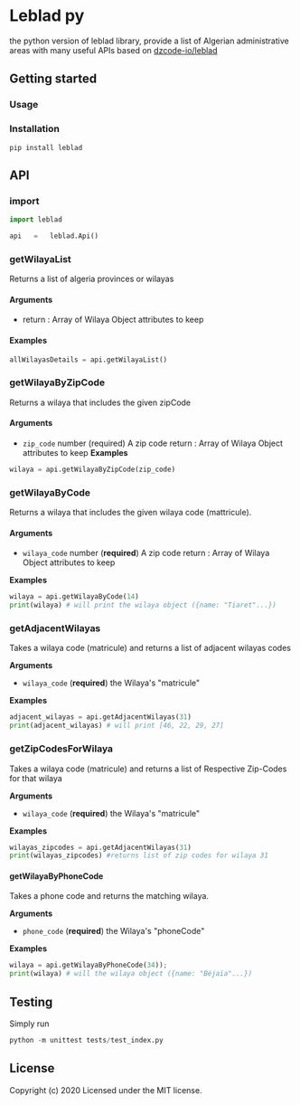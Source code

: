 # Leblad py
the python version of leblad library,  provide a list of Algerian administrative areas with many useful APIs 
based on  [dzcode-io/leblad](https://github.com/dzcode-io/leblad)

## Getting started

### Usage

### Installation

```
pip install leblad
```
## API

### import

```python
import leblad

api   =   leblad.Api()
```

### getWilayaList

Returns a list of  algeria provinces or wilayas
#### Arguments 

- return  :  Array of Wilaya Object attributes to keep

#### Examples

```python
allWilayasDetails = api.getWilayaList()
```

### getWilayaByZipCode

Returns a wilaya that includes the given zipCode
#### Arguments

- `zip_code` number (required) A zip code
return :  Array of Wilaya Object attributes to keep
**Examples**

```python
wilaya = api.getWilayaByZipCode(zip_code)
```

### getWilayaByCode

Returns a wilaya that includes the given wilaya code (mattricule).

#### Arguments

-  `wilaya_code` number (**required**) A zip code
return :  Array of Wilaya Object attributes to keep

**Examples**

```python
wilaya = api.getWilayaByCode(14)
print(wilaya) # will print the wilaya object ({name: "Tiaret"...})
```

### getAdjacentWilayas

Takes a wilaya code (matricule) and returns a list of adjacent wilayas codes

**Arguments**

- `wilaya_code` (**required**) the Wilaya's "matricule"

**Examples**

```python
adjacent_wilayas = api.getAdjacentWilayas(31)
print(adjacent_wilayas) # will print [46, 22, 29, 27]
```

### getZipCodesForWilaya

Takes a wilaya code (matricule) and returns a list of Respective Zip-Codes for that wilaya

**Arguments**

- `wilaya_code` (**required**) the Wilaya's "matricule"

**Examples**

```python
wilayas_zipcodes = api.getAdjacentWilayas(31)
print(wilayas_zipcodes) #returns list of zip codes for wilaya 31
```

#### getWilayaByPhoneCode

Takes a phone code and returns the matching wilaya.

**Arguments**

- `phone_code` (**required**) the Wilaya's "phoneCode"

**Examples**

```python
wilaya = api.getWilayaByPhoneCode(34)); 
print(wilaya) # will the wilaya object ({name: "Béjaïa"...})
```

## Testing

Simply run

```python
python -m unittest tests/test_index.py
```

## License

Copyright (c) 2020  Licensed under the MIT license.
